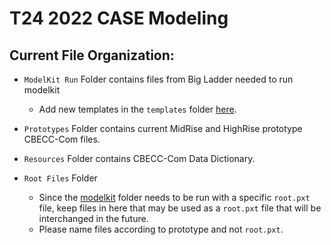 # T24 2022 CASE Modeling

## Current File Organization: 

- `ModelKit Run` Folder contains files from Big Ladder needed to run modelkit
    - Add new templates in the `templates` folder [here](https://github.com/TRC-RTC/T24-2022-CASE-Modeling/tree/master/ModelKit%20Run/modelkit/templates). 
        
- `Prototypes` Folder contains current MidRise and HighRise prototype CBECC-Com files. 

- `Resources` Folder contains CBECC-Com Data Dictionary. 

- `Root Files` Folder
     - Since the [modelkit](https://github.com/TRC-RTC/T24-2022-CASE-Modeling/tree/master/ModelKit%20Run) folder needs to be run with a specific `root.pxt` file, keep files in here that may be used as a `root.pxt` file that will be interchanged in the future. 
     - Please name files according to prototype and not `root.pxt`. 
